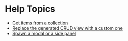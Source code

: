 # Help Topics

- [Get items from a collection](/aeria-ui/help-topics/get-items-from-a-collection)
- [Replace the generated CRUD view with a custom one](/aeria-ui/help-topics/replace-the-generated-crud-view-with-a-custom-one)
- [Spawn a modal or a side panel](/aeria-ui/help-topics/spawn-a-modal-or-a-side-panel)
